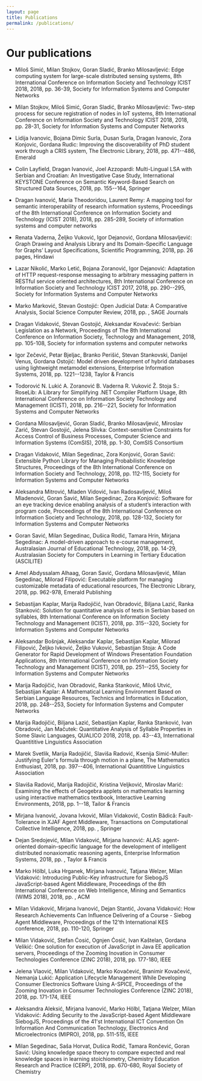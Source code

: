 ```yaml
---
layout: page
title: Publications
permalink: /publications/
---
```


# Our publications




* Miloš Simić, Milan Stojkov, Goran Sladić, Branko Milosavljević: Edge computing system for large-scale distributed sensing systems, 8th International Conference on Information Society and Technology ICIST 2018, 2018, pp. 36-39, Society for Information Systems and Computer Networks

* Milan Stojkov, Miloš Simić, Goran Sladić, Branko Milosavljević: Two-step process for secure registration of nodes in IoT systems, 8th International Conference on Information Society and Technology ICIST 2018, 2018, pp. 28-31, Society for Information Systems and Computer Networks

* Lidija Ivanovic, Bojana Dimic Surla, Dusan Surla, Dragan Ivanovic, Zora Konjovic, Gordana Rudic: Improving the discoverability of PhD student work through a CRIS system, The Electronic Library, 2018, pp. 471--486, Emerald

* Colin Layfield, Dragan Ivanović, Joel Azzopardi: Multi-Lingual LSA with Serbian and Croatian: An Investigative Case Study, International KEYSTONE Conference on Semantic Keyword-Based Search on Structured Data Sources, 2018, pp. 155--164, Springer

* Dragan Ivanović, Maria Theodoridou, Laurent Remy: A mapping tool for semantic interoperability of research information systems, Proceedings of the 8th International Conference on Information Society and Technology (ICIST 2018), 2018, pp. 285-289, Society of information systems and computer networks

* Renata Vaderna, Željko Vuković, Igor Dejanović, Gordana Milosavljević: Graph Drawing and Analysis Library and Its Domain-Specific Language for Graphs’ Layout Specifications, Scientific Programming, 2018, pp. 26 pages, Hindawi

* Lazar Nikolić, Marko Letić, Bojana Zoranović, Igor Dejanović: Adaptation of HTTP request-response messaging to arbitrary messaging pattern in RESTful service oriented architectures, 8th International Conference on Information Society and Technology ICIST 2017, 2018, pp. 290--295, Society for Information Systems and Computer Networks

* Marko Marković, Stevan Gostojić: Open Judicial Data: A Comparative Analysis, Social Science Computer Review, 2018, pp. , SAGE Journals

* Dragan Vidaković, Stevan Gostojić, Aleksandar Kovačević: Serbian Legislation as a Network, Proceedings of The 8th International Conference on Information Society, Technology and Management, 2018, pp. 105-108, Society for information systems and computer networks

* Igor Zečević, Petar Bjeljac, Branko Perišić, Stevan Stankovski, Danijel Venus, Gordana Ostojić: Model driven development of hybrid databases using lightweight metamodel extensions, Enterprise Information Systems, 2018, pp. 1221--1238, Taylor & Francis

* Todorović N. Lukić A. Zoranović B. Vaderna R. Vuković Ž. Stoja S.: RoseLib: A Library for Simplifying .NET Compiler Platform Usage, 8th International Conference on Information Society Technology and Management (ICIST), 2018, pp. 216--221, Society for Information Systems and Computer Networks

* Gordana Milosavljević, Goran Sladić, Branko Milosavljević, Miroslav Zarić, Stevan Gostojić, Jelena Slivka: Context-sensitive Constraints for Access Control of Business Processes, Computer Science and Information Systems (ComSIS), 2018, pp. 1-30, ComSIS Consortium

* Dragan Vidaković, Milan Segedinac, Zora Konjović, Goran Savić: Extensible Python Library for Managing Probabilistic Knowledge Structures, Proceedings of the 8th International Conference on Information Society and Technology, 2018, pp. 112-115, Society for Information Systems and Computer Networks

* Aleksandra Mitrović, Mladen Vidović, Ivan Radosavljević, Miloš Mladenović, Goran Savić, Milan Segedinac, Zora Konjović: Software for an eye tracking device enabling analysis of a student’s interaction with program code, Proceedings of the 8th International Conference on Information Society and Technology, 2018, pp. 128-132, Society for Information Systems and Computer Networks

* Goran Savić, Milan Segedinac, Dušica Rodić, Tamara Hrin, Mirjana Segedinac: A model-driven approach to e-course management, Australasian Journal of Educational Technology, 2018, pp. 14-29, Australasian Society for Computers in Learning in Tertiary Education (ASCILITE)

* Amel Abdyssalam Alhaag, Goran Savić, Gordana Milosavljević, Milan Segedinac, Milorad Filipović: Executable platform for managing customizable metadata of educational resources, The Electronic Library, 2018, pp. 962-978, Emerald Publishing

* Sebastijan Kaplar, Marija Radojičić, Ivan Obradović, Biljana Lazić, Ranka Stanković: Solution for quantitative analysis of texts in Serbian based on syllables, 8th International Conference on Information Society Technology and Management (ICIST), 2018, pp. 315--320, Society for Information Systems and Computer Networks

* Aleksandar Bošnjak, Aleksandar Kaplar, Sebastijan Kaplar, Milorad Filipović, Željko Ivković, Željko Vuković, Sebastijan Stoja: A Code Generator for Rapid Development of Windows Presentation Foundation Applications, 8th International Conference on Information Society Technology and Management (ICIST), 2018, pp. 251--255, Society for Information Systems and Computer Networks

* Marija Radojičić, Ivan Obradović, Ranka Stanković, Miloš Utvić, Sebastijan Kaplar: A Mathematical Learning Environment Based on Serbian Language Resources, Technics and Informatics in Education, 2018, pp. 248--253, Society for Information Systems and Computer Networks

* Marija Radojičić, Biljana Lazić, Sebastijan Kaplar, Ranka Stanković, Ivan Obradović, Jan Mačutek: Quantitative Analysis of Syllable Properties in Some Slavic Languages, QUALICO 2018, 2018, pp. 43--43, International Quantititive Linguistics Association

* Marek Svetlik, Marija Radojičić, Slaviša Radović, Ksenija Simić-Muller: Justifying Euler's formula through motion in a plane, The Mathematics Enthusiast, 2018, pp. 397--406, International Quantititive Linguistics Association

* Slaviša Radović, Marija Radojičić, Kristina Veljković, Miroslav Marić: Examining the effects of Geogebra applets on mathematics learning using interactive mathematics textbook, Interactive Learning Environments, 2018, pp. 1--18, Tailor & Francis

* Mirjana Ivanović, Jovana Ivković, Milan Vidaković, Costin Bădică: Fault-Tolerance in XJAF Agent Middleware, Transactions on Computational Collective Intelligence, 2018, pp. , Springer

* Dejan Sredojević, Milan Vidaković, Mirjana Ivanović: ALAS: agent-oriented domain-specific language for the development of intelligent distributed nonaxiomatic reasoning agents, Enterprise Information Systems, 2018, pp. , Taylor & Francis

* Marko Hölbl, Luka Hrganek, Mirjana Ivanović, Tatjana Welzer, Milan Vidaković: Introducing Public-Key infrastructure for SiebogJS JavaScript-based Agent Middleware, Proceedings of the 8th International Conference on Web Intelligence, Mining and Semantics (WIMS 2018), 2018, pp. , ACM

* Milan Vidaković, Mirjana Ivanović, Dejan Stantić, Jovana Vidaković: How Research Achievements Can Inﬂuence Delivering of a Course - Siebog Agent Middleware, Proceedings of the 12'th International KES conference, 2018, pp. 110-120, Springer

* Milan Vidaković, Stefan Ćosić, Ognjen Ćosić, Ivan Kaštelan, Gordana Velikić: One solution for execution of JavaScript in Java EE application servers, Proceedings of the Zooming Inovation in Consumer Technologies Conference (ZINC 2018), 2018, pp. 177-180, IEEE

* Jelena Vlaović, Milan Vidaković, Marko Kovačević, Branimir Kovačević, Nemanja Lukić: Application Lifecycle Management While Developing Consumer Electronics Software Using A-SPICE, Proceedings of the Zooming Inovation in Consumer Technologies Conference (ZINC 2018), 2018, pp. 171-174, IEEE

* Aleksandra Aleksić, Mirjana Ivanović, Marko Hölbl, Tatjana Welzer, Milan Vidaković: Adding Security to the JavaScript-based Agent Middleware SiebogJS, Proceedings of the 41'st International ICT Convention On Information And Communication Technology, Electronics And Microelectronics (MIPRO), 2018, pp. 511-515, IEEE

* Milan Segedinac, Saša Horvat, Dušica Rodič, Tamara Rončević, Goran Savić: Using knowledge space theory to compare expected and real knowledge spaces in learning stoichiometry, Chemistry Education Research and Practice (CERP), 2018, pp. 670-680, Royal Society of Chemistry

